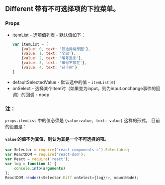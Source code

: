 ## Different 带有不可选择项的下拉菜单。

### Props
+ itemList - 选项值列表 - 默认值如下：
  ```JavaScript
  var itemList = [
      {value: 0, text: '筛选异常原因'},
      {value: 1, text: '全部'},
      {value: 2, text: '编号重复'},
      {value: 3, text: '编号不存在'},
      {value: 4, text: '已下架'}
  ]
  ```
+ defaultSelectedValue - 默认选中的值 - `itemList[0]`
+ onSelect - 选择某个Item时（如果变为input，则为input.onchange事件的回调）的回调 - noop

### 注：
`props.itemList` 中的值必须是 `{value:value, text: value}` 这样的形式。
目前的设置是： 
#### `value` 的值不为真值，则认为其是一个不可选择的项。
```JavaScript
var Selector = require('react-components-s').Selectable;
var ReactDOM = require('react-dom');
var React = require('react');
var log = function () {
    console.info(arguments)
};
ReactDOM.render(<Selector.Diff onSelect={log}/>, mountNode);
```